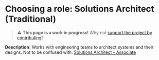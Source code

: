 
# Choosing a role: Solutions Architect (Traditional)

> ⚠️ **This page is a work in progress!** Why not [support the project by contributing](https://github.com/openupthecloud/system)?

**Description:** Works with engineering teams to architect systems and their designs. Not to be confused with: [Solutions Architect - Associate](solutions-architect-associate.md)